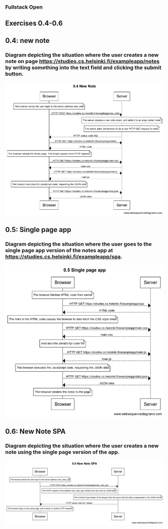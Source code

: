 ### Fullstack Open

## Exercises 0.4-0.6

## 0.4: new note
### Diagram depicting the situation where the user creates a new note on page https://studies.cs.helsinki.fi/exampleapp/notes by writing something into the text field and clicking the submit button.

![New Note](newnote04.png)

## 0.5: Single page app
### Diagram depicting the situation where the user goes to the single page app version of the notes app at https://studies.cs.helsinki.fi/exampleapp/spa.

![SPA](singlepageapp05.png)

## 0.6: New Note SPA
### Diagram depicting the situation where the user creates a new note using the single page version of the app. 

![New Note SPA](newnoteSPA06.png)
